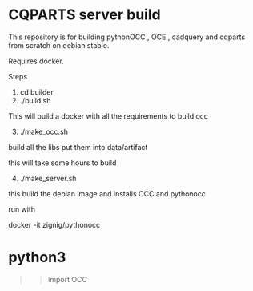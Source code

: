 # CQPARTS server build

This repository is for building pythonOCC , OCE , cadquery and cqparts from scratch on debian stable.

Requires docker.

Steps 

1. cd builder 
2. ./build.sh 

This will build a docker with all the requirements to build occ


3. ./make_occ.sh

build all the libs put them into data/artifact

this will take some hours to build

4. ./make_server.sh

this build the debian image and installs OCC and pythonocc 

run with 

docker -it zignig/pythonocc

# python3
>> import OCC
>>

